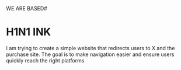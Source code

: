 WE ARE BASED#

# H1N1 INK

I am trying to create a simple website that redirects users to X and the purchase site. The goal is to make navigation easier and ensure users quickly reach the right platforms


